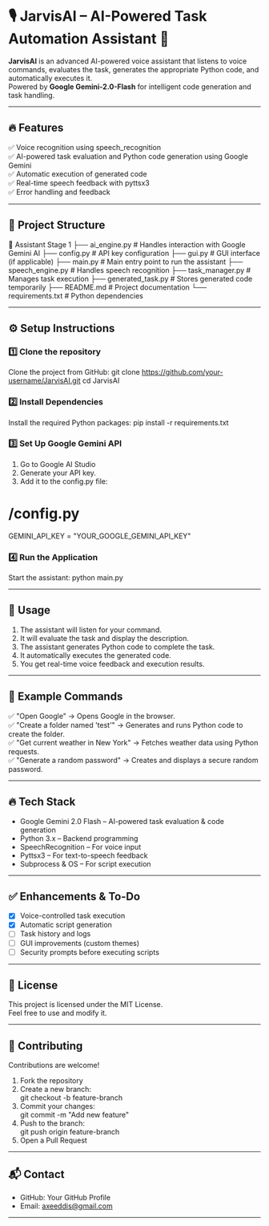 
# 🎙️ JarvisAI – AI-Powered Task Automation Assistant 🚀

**JarvisAI** is an advanced AI-powered voice assistant that listens to voice commands, evaluates the task, generates the appropriate Python code, and automatically executes it.  
Powered by **Google Gemini-2.0-Flash** for intelligent code generation and task handling.

---

## 🔥 **Features**

✅ Voice recognition using speech_recognition  
✅ AI-powered task evaluation and Python code generation using Google Gemini  
✅ Automatic execution of generated code  
✅ Real-time speech feedback with pyttsx3  
✅ Error handling and feedback  

---

## 📂 **Project Structure**

📁 Assistant Stage 1
 ├── ai_engine.py        # Handles interaction with Google Gemini AI
 ├── config.py           # API key configuration
 ├── gui.py              # GUI interface (if applicable)
 ├── main.py             # Main entry point to run the assistant
 ├── speech_engine.py    # Handles speech recognition
 ├── task_manager.py     # Manages task execution
 ├── generated_task.py   # Stores generated code temporarily
 ├── README.md           # Project documentation
 └── requirements.txt    # Python dependencies

---

## ⚙️ **Setup Instructions**

### 1️⃣ Clone the repository
Clone the project from GitHub:
git clone https://github.com/your-username/JarvisAI.git
cd JarvisAI

### 2️⃣ Install Dependencies
Install the required Python packages:
pip install -r requirements.txt

### 3️⃣ Set Up Google Gemini API
1. Go to Google AI Studio  
2. Generate your API key.  
3. Add it to the config.py file:
# /config.py
GEMINI_API_KEY = "YOUR_GOOGLE_GEMINI_API_KEY"

### 4️⃣ Run the Application
Start the assistant:
python main.py

---

## 🎯 **Usage**

1. The assistant will listen for your command.  
2. It will evaluate the task and display the description.  
3. The assistant generates Python code to complete the task.  
4. It automatically executes the generated code.  
5. You get real-time voice feedback and execution results.  

---

## 🚀 **Example Commands**

✅ "Open Google" → Opens Google in the browser.  
✅ "Create a folder named 'test'" → Generates and runs Python code to create the folder.  
✅ "Get current weather in New York" → Fetches weather data using Python requests.  
✅ "Generate a random password" → Creates and displays a secure random password.  

---

## 🔥 **Tech Stack**

- Google Gemini 2.0 Flash – AI-powered task evaluation & code generation  
- Python 3.x – Backend programming  
- SpeechRecognition – For voice input  
- Pyttsx3 – For text-to-speech feedback  
- Subprocess & OS – For script execution  

---

## ✅ **Enhancements & To-Do**

- [x] Voice-controlled task execution  
- [x] Automatic script generation  
- [ ] Task history and logs  
- [ ] GUI improvements (custom themes)  
- [ ] Security prompts before executing scripts  

---

## 📄 **License**
This project is licensed under the MIT License.  
Feel free to use and modify it.

---

## 🤝 **Contributing**

Contributions are welcome!  
1. Fork the repository  
2. Create a new branch:  
git checkout -b feature-branch  
3. Commit your changes:  
git commit -m "Add new feature"  
4. Push to the branch:  
git push origin feature-branch  
5. Open a Pull Request  

---

## 📬 **Contact**

- GitHub: Your GitHub Profile  
- Email: axeeddis@gmail.com  

---



